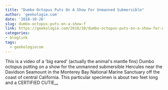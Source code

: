 ```yaml
---
title: "Dumbo Octopus Puts On A Show For Unmanned Submersible"
author: 'geekologie.com'
date: '2018-10-26'
slug: dumbo-octopus-puts-on-a-show-f
link: https://geekologie.com/2018/10/dumbo-octopus-puts-on-a-show-for-unmanne.php
categories:
- bloglink
tags:
  - geekologiecom
---
```


This is a video of a 'big eared' (actually the animal's mantle fins) Dumbo octopus putting on a show for the unmanned submersible Hercules near the Davidson Seamount in the Monterey Bay National Marine Sanctuary off the coast of central California. This particular specimen is about two feet long and a CERTIFIED CUTIE[... <i class="fas fa-external-link-alt"></i>](https://geekologie.com/2018/10/dumbo-octopus-puts-on-a-show-for-unmanne.php)

